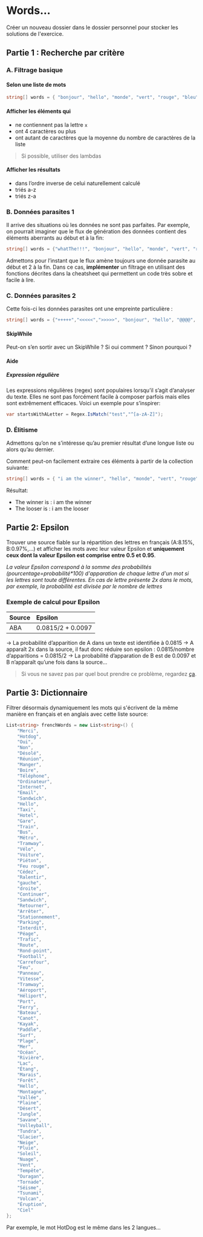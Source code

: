 # Words...
Créer un nouveau dossier dans le dossier personnel pour stocker les solutions de l'exercice.

## Partie 1 : Recherche par critère

### A. Filtrage basique

#### Selon une liste de mots

```c#
string[] words = { "bonjour", "hello", "monde", "vert", "rouge", "bleu", "jaune" };
```

#### Afficher les éléments qui
 - ne contiennent pas la lettre `x`
 - ont 4 caractères ou plus
 - ont autant de caractères que la moyenne du nombre de caractères de la liste


> Si possible, utiliser des lambdas

#### Afficher les résultats

- dans l’ordre inverse de celui naturellement calculé
- triés a-z
- triés z-a

### B. Données parasites 1

Il arrive des situations où les données ne sont pas parfaites. Par exemple, on pourrait imaginer que le flux de génération des données contient des éléments aberrants
au début et à la fin:

```c#
string[] words = {"whatThe!!!", "bonjour", "hello", "monde", "vert", "rouge", "bleu", "jaune","My kingdom for a horse !", "Ooops I did it again" };
```

Admettons pour l’instant que le flux amène toujours une donnée parasite au début et 2 à la fin. Dans ce cas, **implémenter** un filtrage en utilisant des fonctions décrites dans la cheatsheet
qui permettent un code très sobre et facile à lire. 

### C. Données parasites 2

Cette fois-ci les données parasites ont une empreinte particulière :

```c#
string[] words = {"+++++","<<<<<",">>>>>", "bonjour", "hello", "@@@@", "vert", "rouge", "bleu", "jaune","#####", "%%%%%%%" };
```

#### SkipWhile
Peut-on s’en sortir avec un SkipWhile ?
Si oui comment ?
Sinon pourquoi ?

#### Aide

##### Expression régulière
Les expressions régulières (regex) sont populaires lorsqu’il s’agit d’analyser du texte.
Elles ne sont pas forcément facile à composer parfois mais elles sont extrêmement efficaces.
Voici un exemple pour s’inspirer:

``` csharp
var startsWithALetter = Regex.IsMatch("test","^[a-zA-Z]");
```

### D. Élitisme
Admettons qu’on ne s’intéresse qu’au premier résultat d’une longue liste ou alors qu’au dernier.

Comment peut-on facilement extraire ces éléments à partir de la collection suivante:

```c#
string[] words = { "i am the winner", "hello", "monde", "vert", "rouge", "bleu", "i am the looser" };
```

Résultat:
- The winner is : i am the winner 
- The looser is : i am the looser

## Partie 2: Epsilon

Trouver une source fiable sur la répartition des lettres en français (A:8.15%, B:0.97%,...) et afficher les mots avec leur valeur Epsilon et **uniquement ceux dont la valeur Epsilon est comprise entre 0.5 et 0.95**. 

*La valeur Epsilon correspond à la somme des probabilités (pourcentage=probabilité\*100) d'apparation de chaque lettre d'un mot si les lettres sont toute différentes. En cas de lettre présente 2x dans le mots, par exemple, la probabilité est divisée par le nombre de lettres*

### Exemple de calcul pour Epsilon ###

| Source | Epsilon           |
|:-------|:------------------|
| ABA    | 0.0815/2 + 0.0097 |

-> La probabilité d’apparition de A dans un texte est identifiée à 0.0815
-> A apparaît 2x dans la source, il faut donc réduire son epsilon : 0.0815/nombre d’apparitions = 0.0815/2
-> La probabilité d’apparation de B est de 0.0097 et B n’apparaît qu’une fois dans la source...

> Si vous ne savez pas par quel bout prendre ce problème, regardez [ça](steps.md).

## Partie 3: Dictionnaire ##

Filtrer désormais dynamiquement les mots qui s'écrivent de la même manière en français et en anglais avec cette liste source:

```csharp
List<string> frenchWords = new List<string>() {
    "Merci",
    "Hotdog",
    "Oui",
    "Non",
    "Désolé",
    "Réunion",
    "Manger",
    "Boire",
    "Téléphone",
    "Ordinateur",
    "Internet",
    "Email",
    "Sandwich",
    "Hello",
    "Taxi",
    "Hotel",
    "Gare",
    "Train",
    "Bus",
    "Métro",
    "Tramway",
    "Vélo",
    "Voiture",
    "Piéton",
    "Feu rouge",
    "Cédez",
    "Ralentir",
    "gauche",
    "droite",
    "Continuer",
    "Sandwich",
    "Retourner",
    "Arrêter",
    "Stationnement",
    "Parking",
    "Interdit",
    "Péage",
    "Trafic",
    "Route",
    "Rond-point",
    "Football",
    "Carrefour",
    "Feu",
    "Panneau",
    "Vitesse",
    "Tramway",
    "Aéroport",
    "Héliport",
    "Port",
    "Ferry",
    "Bateau",
    "Canot",
    "Kayak",
    "Paddle",
    "Surf",
    "Plage",
    "Mer",
    "Océan",
    "Rivière",
    "Lac",
    "Étang",
    "Marais",
    "Forêt",
    "Hello",
    "Montagne",
    "Vallée",
    "Plaine",
    "Désert",
    "Jungle",
    "Savane",
    "Volleyball",
    "Tundra",
    "Glacier",
    "Neige",
    "Pluie",
    "Soleil",
    "Nuage",
    "Vent",
    "Tempête",
    "Ouragan",
    "Tornade",
    "Séisme",
    "Tsunami",
    "Volcan",
    "Éruption",
    "Ciel"
};
```

Par exemple, le mot HotDog est le même dans les 2 langues...
